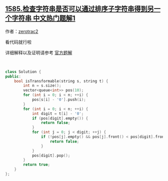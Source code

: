 ## [1585.检查字符串是否可以通过排序子字符串得到另一个字符串 中文热门题解1](https://leetcode.cn/problems/check-if-string-is-transformable-with-substring-sort-operations/solutions/100000/20-xing-jian-dan-zuo-fa-by-zerotrac2)

作者：[zerotrac2](https://leetcode.cn/u/zerotrac2)

看代码就行啦

详细解释以及证明请参考 [官方题解](https://leetcode-cn.com/problems/check-if-string-is-transformable-with-substring-sort-operations/solution/jian-cha-zi-fu-chuan-shi-fou-ke-yi-tong-guo-pai-2/)

<br/>

```C++ [sol1-C++]
class Solution {
public:
    bool isTransformable(string s, string t) {
        int n = s.size();
        vector<queue<int>> pos(10);
        for (int i = 0; i < n; ++i) {
            pos[s[i] - '0'].push(i);
        }
        for (int i = 0; i < n; ++i) {
            int digit = t[i] - '0';
            if (pos[digit].empty()) {
                return false;
            }
            for (int j = 0; j < digit; ++j) {
                if (!pos[j].empty() && pos[j].front() < pos[digit].front()) {
                    return false;
                }
            }
            pos[digit].pop();
        }
        return true;
    }
};
```